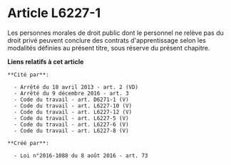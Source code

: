 # Article L6227-1

Les personnes morales de droit public dont le personnel ne relève pas du droit privé peuvent conclure des contrats
d'apprentissage selon les modalités définies au présent titre, sous réserve du présent chapitre.

**Liens relatifs à cet article**

	**Cité par**:

	  - Arrêté du 18 avril 2013 - art. 2 (VD)
	  - Arrêté du 9 décembre 2016 - art. 3
	  - Code du travail - art. D6271-1 (V)
	  - Code du travail - art. L6227-10 (V)
	  - Code du travail - art. L6227-12 (V)
	  - Code du travail - art. L6227-5 (V)
	  - Code du travail - art. L6227-6 (V)
	  - Code du travail - art. L6227-8 (V)

	**Créé par**:

	  - Loi n°2016-1088 du 8 août 2016 - art. 73
